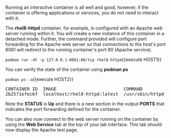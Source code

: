 Running an interactive container is all well and good, however, if the container is offering applications or services, you do not need to interact with it.

The __rhel8-httpd__ container, for example, is configured with an Apache web server running within it.  You will create a new instance of this container in a detached mode.  Further, the command provided will configure port forwarding for the Apache web server so that connections to the host's port 8081 will redirect to the running container's port 80 (Apache service).

`podman run -dt -p 127.0.0.1:8081:80/tcp rhel8-httpd`{{execute HOST1}}

You can verify the state of the container using __podman ps__

`podman ps -a`{{execute HOST2}}

<pre class="file">
CONTAINER ID  IMAGE                         COMMAND               CREATED         STATUS             PORTS                   NAMES
2b2571efec6f  localhost/rhel8-httpd:latest  /usr/sbin/httpd -...  13 seconds ago  Up 12 seconds ago  127.0.0.1:8081->80/tcp  priceless_mahavira
</pre>

Note the __STATUS__ is __Up__ and there is a new section in the output __PORTS__ that indicates the port forwarding defined for the container.

You can also now connect to the web server running on the container by using the __Web Service__ tab at the top of your lab interface.  This tab should now display the Apache test page.
